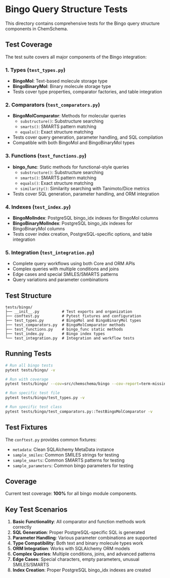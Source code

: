 # Bingo Query Structure Tests

This directory contains comprehensive tests for the Bingo query structure components in ChemSchema.

## Test Coverage

The test suite covers all major components of the Bingo integration:

### 1. Types (`test_types.py`)
- **BingoMol**: Text-based molecule storage type
- **BingoBinaryMol**: Binary molecule storage type
- Tests cover type properties, comparator factories, and table integration

### 2. Comparators (`test_comparators.py`)
- **BingoMolComparator**: Methods for molecular queries
  - `substructure()`: Substructure searching
  - `smarts()`: SMARTS pattern matching
  - `equals()`: Exact structure matching
- Tests cover query generation, parameter handling, and SQL compilation
- Compatible with both BingoMol and BingoBinaryMol types

### 3. Functions (`test_functions.py`)
- **bingo_func**: Static methods for functional-style queries
  - `substructure()`: Substructure searching
  - `smarts()`: SMARTS pattern matching  
  - `equals()`: Exact structure matching
  - `similarity()`: Similarity searching with Tanimoto/Dice metrics
- Tests cover SQL generation, parameter handling, and ORM integration

### 4. Indexes (`test_index.py`)
- **BingoMolIndex**: PostgreSQL bingo_idx indexes for BingoMol columns
- **BingoBinaryMolIndex**: PostgreSQL bingo_idx indexes for BingoBinaryMol columns
- Tests cover index creation, PostgreSQL-specific options, and table integration

### 5. Integration (`test_integration.py`)
- Complete query workflows using both Core and ORM APIs
- Complex queries with multiple conditions and joins
- Edge cases and special SMILES/SMARTS patterns
- Query variations and parameter combinations

## Test Structure

```
tests/bingo/
├── __init__.py          # Test exports and organization
├── conftest.py          # Pytest fixtures and configuration
├── test_types.py        # BingoMol and BingoBinaryMol types
├── test_comparators.py  # BingoMolComparator methods
├── test_functions.py    # bingo_func static methods  
├── test_index.py        # Bingo index types
└── test_integration.py  # Integration and workflow tests
```

## Running Tests

```bash
# Run all bingo tests
pytest tests/bingo/ -v

# Run with coverage
pytest tests/bingo/ --cov=src/chemschema/bingo --cov-report=term-missing

# Run specific test file
pytest tests/bingo/test_types.py -v

# Run specific test class
pytest tests/bingo/test_comparators.py::TestBingoMolComparator -v
```

## Test Fixtures

The `conftest.py` provides common fixtures:

- `metadata`: Clean SQLAlchemy MetaData instance
- `sample_smiles`: Common SMILES strings for testing
- `sample_smarts`: Common SMARTS patterns for testing  
- `sample_parameters`: Common bingo parameters for testing

## Coverage

Current test coverage: **100%** for all bingo module components.

## Key Test Scenarios

1. **Basic Functionality**: All comparator and function methods work correctly
2. **SQL Generation**: Proper PostgreSQL-specific SQL is generated
3. **Parameter Handling**: Various parameter combinations are supported
4. **Type Compatibility**: Both text and binary molecule types work
5. **ORM Integration**: Works with SQLAlchemy ORM models
6. **Complex Queries**: Multiple conditions, joins, and advanced patterns
7. **Edge Cases**: Special characters, empty parameters, unusual SMILES/SMARTS
8. **Index Creation**: Proper PostgreSQL bingo_idx indexes are created
